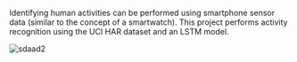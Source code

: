 Identifying human activities can be performed using smartphone sensor data (similar to the concept of a smartwatch). This project performs activity recognition using the UCI HAR dataset and an LSTM model.

![sdaad2](https://github.com/BatuFstk/SignalMovement/assets/152743262/06df937e-1fab-4789-9312-b9e1a4155bfa)
